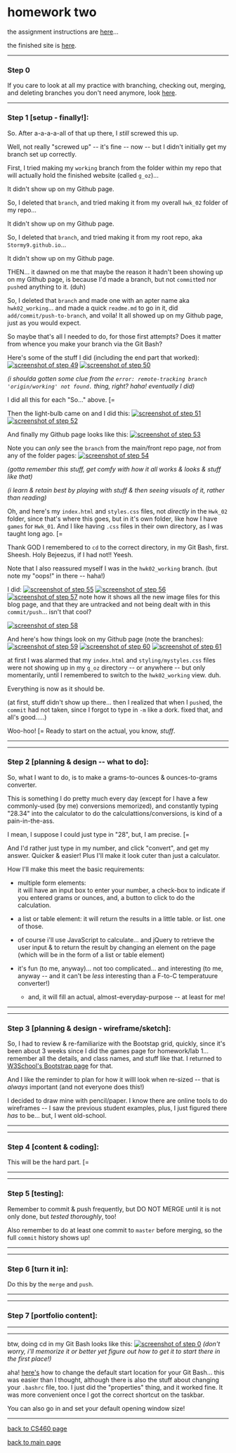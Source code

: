 # homework two

the assignment instructions are <a href="http://www.wou.edu/~morses/classes/cs46x/assignments/HW2.html" target="_blank">here</a>...   

the finished site is <a href="https://Stormy9.github.io/CS460/hwk_02/g_oz">here</a>.

---
### Step 0  
If you care to look at all my practice with branching, checking out, merging, and deleting branches you don't need anymore, look <a href="https://Stormy9.github.io/CS460/hwk_02/step_zero.md">here</a>.

---
### Step 1 [setup - finally!]:
So.  After a-a-a-a-all of that up there, I *still* screwed this up.  

Well, not really "screwed up" -- it's fine -- now -- but I didn't initially get my branch set up correctly.

First, I tried making my `working` branch from the folder within my repo that will actually hold the finished website (called `g_oz`)...

It didn't show up on my Github page.


So, I deleted that `branch`, and tried making it from my overall `hwk_02` folder of my repo...

It didn't show up on my Github page.


So, I deleted that `branch`, and tried making it from my root repo, aka `Stormy9.github.io`...

It didn't show up on my Github page.


THEN... it dawned on me that maybe the reason it hadn't been showing up on my Github page, is because I'd made a branch, but not `commit`ted nor `push`ed anything to it.  (duh)

So, I deleted that `branch` and made one with an apter name aka `hwk02_working`... and made a quick `readme.md` to go in it, did `add/commit/push-to-branch`, and voila!  It all showed up on my Github page, just as you would expect.

So maybe that's all I needed to do, for those first attempts?  Does it matter from whence you make your branch via the Git Bash?


Here's some of the stuff I did (including the end part that worked):
<a href="https://stormy9.github.io/CS460/hwk_02/images/hwk_02-Step_49.PNG">![screenshot of step 49](https://stormy9.github.io/CS460/hwk_02/images/hwk_02-Step_49.PNG)</a>
<a href="https://stormy9.github.io/CS460/hwk_02/images/hwk_02-Step_50.PNG">![screenshot of step 50](https://stormy9.github.io/CS460/hwk_02/images/hwk_02-Step_50.PNG)</a>

*(i shoulda gotten *some* clue from the `error: remote-tracking branch 'origin/working' not found.` thing, right?  haha!  eventually I did)*

I did all this for each "So..." above.   [=

Then the light-bulb came on and I did this:
<a href="https://stormy9.github.io/CS460/hwk_02/images/hwk_02-Step_51.PNG">![screenshot of step 51](https://stormy9.github.io/CS460/hwk_02/images/hwk_02-Step_51.PNG)</a>
<a href="https://stormy9.github.io/CS460/hwk_02/images/hwk_02-Step_52.PNG">![screenshot of step 52](https://stormy9.github.io/CS460/hwk_02/images/hwk_02-Step_52.PNG)</a>


And finally my Github page looks like this:
<a href="https://stormy9.github.io/CS460/hwk_02/images/hwk_02-Step_53.PNG">![screenshot of step 53](https://stormy9.github.io/CS460/hwk_02/images/hwk_02-Step_53.PNG)</a>

Note you can *only* see the `branch` from the main/front repo page, *not* from any of the folder pages:
<a href="https://stormy9.github.io/CS460/hwk_02/images/hwk_02-Step_54.PNG">![screenshot of step 54](https://stormy9.github.io/CS460/hwk_02/images/hwk_02-Step_54.PNG)</a>  

*(gotta remember this stuff, get comfy with how it all works & looks & stuff like that)*

*(i learn & retain best by playing with stuff & then seeing visuals of it, rather than reading)*


Oh, and here's my `index.html` and `styles.css` files, not *directly* in the `Hwk_02` folder, since that's where this goes, but in it's own folder, like how I have `games` for `Hwk_01`.  And I like having `.css` files in their own directory, as I was taught long ago.   [=


Thank GOD I remembered to `cd` to the correct directory, in my Git Bash, first.  Sheesh.  Holy Bejeezus, if I had not!!  Yeesh.

Note that I also reassured myself I was in the `hwk02_working` branch.
(but note my "oops!" in there -- haha!)

I did:
<a href="https://stormy9.github.io/CS460/hwk_02/images/hwk_02-Step_55.PNG">![screenshot of step 55](https://stormy9.github.io/CS460/hwk_02/images/hwk_02-Step_55.PNG)</a> 
<a href="https://stormy9.github.io/CS460/hwk_02/images/hwk_02-Step_56.PNG">![screenshot of step 56](https://stormy9.github.io/CS460/hwk_02/images/hwk_02-Step_56.PNG)</a> 
<a href="https://stormy9.github.io/CS460/hwk_02/images/hwk_02-Step_57.PNG">![screenshot of step 57](https://stormy9.github.io/CS460/hwk_02/images/hwk_02-Step_57.PNG)</a> 
note how it shows all the new image files for this blog page, and that they are untracked and not being dealt with in this `commit/push`... isn't that cool?

<a href="https://stormy9.github.io/CS460/hwk_02/images/hwk_02-Step_58.PNG">![screenshot of step 58](https://stormy9.github.io/CS460/hwk_02/images/hwk_02-Step_58.PNG)</a> 


And here's how things look on my Github page (note the branches):
<a href="https://stormy9.github.io/CS460/hwk_02/images/hwk_02-Step_59.PNG">![screenshot of step 59](https://stormy9.github.io/CS460/hwk_02/images/hwk_02-Step_59.PNG)</a> 
<a href="https://stormy9.github.io/CS460/hwk_02/images/hwk_02-Step_60.PNG">![screenshot of step 60](https://stormy9.github.io/CS460/hwk_02/images/hwk_02-Step_60.PNG)</a> 
<a href="https://stormy9.github.io/CS460/hwk_02/images/hwk_02-Step_61.PNG">![screenshot of step 61](https://stormy9.github.io/CS460/hwk_02/images/hwk_02-Step_61.PNG)</a> 

at first I was alarmed that my `index.html` and `styling/mystyles.css` files were not showing up in my `g_oz` directory -- or anywhere -- but only momentarily, until I remembered to switch to the `hwk02_working` view.  duh.  

Everything is now as it should be.

(at first, stuff didn't show up there... then I realized that when I `push`ed, the `commit` had not taken, since I forgot to type in `-m` like a dork.  fixed that, and all's good.....)


Woo-hoo!   [=
Ready to start on the actual, you know, *stuff*.  

---
---
### Step 2 [planning & design -- what to do]:  
So, what I want to do, is to make a grams-to-ounces & ounces-to-grams converter.

This is something I do pretty much every day (except for I have a few commonly-used (by me) conversions memorized), and constantly typing "28.34" into the calculator to do the calculattions/conversions, is kind of a pain-in-the-ass.  

I mean, I suppose I could just type in "28", but, I am precise.   [=

And I'd rather just type in my number, and click "convert", and get my answer.  Quicker & easier!  Plus I'll make it look cuter than just a calculator.  



How I'll make this meet the basic requirements:
* multiple form elements:  
it will have an input box to enter your number,
a check-box to indicate if you entered grams or ounces,
and,
a button to click to do the calculation.

* a list or table element:
it will return the results in a little table.  or list.  one of those.

* of course i'll use JavaScript to calculate... and jQuery to retrieve the user input & to return the result by changing an element on the page (which will be in the form of a list or table element)

* it's fun (to me, anyway)... not too complicated... and interesting (to me, anyway -- and it can't be *less* interesting than a F-to-C temperatuure converter!)  
    * and, it will fill an actual, almost-everyday-purpose -- at least for me!

---
---
### Step 3 [planning & design - wireframe/sketch]:
So, I had to review & re-familiarize with the Bootstap grid, quickly, since it's been about 3 weeks since I did the games page for homework/lab 1... remember all the details, and class names, and stuff like that.  I returned to <a href="https://www.w3schools.com/bootstrap4/bootstrap_grid_basic.asp" target="_blank">W3School's Bootstrap page</a> for that.

And I like the reminder to plan for how it willl look when re-sized -- that is *always* important (and not everyone does this!)

I decided to draw mine with pencil/paper.  I know there are online tools to do wireframes -- I saw the previous student examples, plus, I just figured there *has* to be... but, I went old-school.


---
---
### Step 4 [content & coding]:
This will be the hard part.   [=

---
---
### Step 5 [testing]:
Remember to commit & push frequently, but DO NOT MERGE until it is not only done, but _tested thoroughly_, too!

Also remember to do at least one commit to `master` before merging, so the full `commit` history shows up!

---
---
### Step 6 [turn it in]:
Do this by the `merge` and `push`.

---
---
### Step 7 [portfolio content]:


---
---
btw, doing cd in my Git Bash looks like this:
<a href="https://stormy9.github.io/CS460/hwk_02/images/hwk_02-Step_00.PNG">![screenshot of step 0](https://stormy9.github.io/CS460/hwk_02/images/hwk_02-Step_00.PNG)</a>
*(don't worry, i'll memorize it or better yet figure out how to get it to start there in the first place!)*

aha! <a href="https://stackoverflow.com/questions/7671461/how-do-i-change-the-default-location-for-git-bash-on-windows" target="_blank">here's</a> how to change the default start location for your Git Bash... this was easier than I thought, although there is also the stuff about changing your `.bashrc` file, too.  I just did the "properties" thing, and it worked fine.  It was more convenient once I got the correct shortcut on the taskbar.

You can also go in and set your default opening window size!


---
[back to CS460 page](https://Stormy9.github.io/CS460/ "CS460 main page")   

[back to main page](https://Stormy9.github.io/ "main page")  
